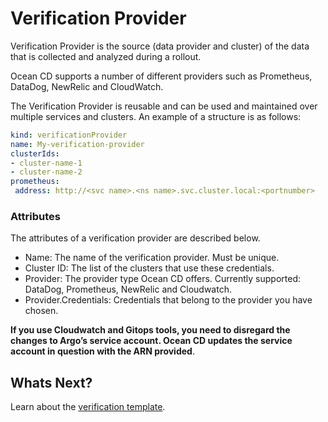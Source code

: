 # Verification Provider

Verification Provider is the source (data provider and cluster) of the data that is collected and analyzed during a rollout.  

Ocean CD supports a number of different providers such as Prometheus, DataDog, NewRelic and CloudWatch.

The Verification Provider is reusable and can be used and maintained over multiple services and clusters. An example of a structure is as follows:

```yaml
kind: verificationProvider
name: My-verification-provider
clusterIds:
- cluster-name-1
- cluster-name-2
prometheus:
 address: http://<svc name>.<ns name>.svc.cluster.local:<portnumber>
```

### Attributes

The attributes of a verification provider are described below.

* Name: The name of the verification provider. Must be unique.
* Cluster ID: The list of the clusters that use these credentials.
* Provider: The provider type Ocean CD offers. Currently supported: DataDog, Prometheus, NewRelic and Cloudwatch.
* Provider.Credentials: Credentials that belong to the provider you have chosen.

**If you use Cloudwatch and Gitops tools, you need to disregard the changes to Argo’s service account. Ocean CD updates the service account in question with the ARN provided**.

## Whats Next?  

Learn about the [verification template](ocean-cd/getting-started/rollout-entities/verification-template).   
